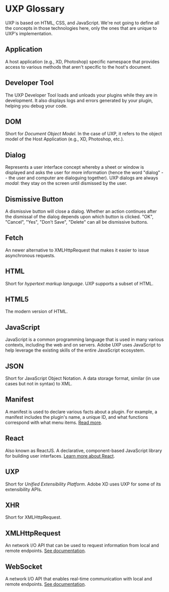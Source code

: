 # UXP  Glossary

UXP is based on HTML, CSS, and JavaScript. We're not going to define all the concepts in those technologies here, only the ones that are unique to UXP's implementation.         

## Application
A host application (e.g., XD, Photoshop) specific namespace that provides access to various methods that aren't specific to the host's document.

## Developer Tool
The UXP Developer Tool loads and unloads your plugins while they are in development. It also displays logs and errors generated by your plugin, helping you debug your code.

## DOM
Short for _Document Object Model_. In the case of UXP, it refers to the object model of the Host Application (e.g., XD, Photoshop, etc.).

## Dialog
Represents a user interface concept whereby a sheet or window is displayed and asks the user for more information (hence the word "dialog" -- the user and computer are dialoguing together). UXP dialogs are always _modal_: they stay on the screen until dismissed by the user.

## Dismissive Button
A dismissive button will close a dialog. Whether an action continues after the dismissal of the dialog depends upon which button is clicked. "OK", "Cancel", "Yes", "Don't Save", "Delete" can all be dismissive buttons.

## Fetch
An newer alternative to XMLHttpRequest that makes it easier to issue asynchronous requests.

## HTML
Short for _hypertext markup language_. UXP supports a subset of HTML.

## HTML5
The modern version of HTML.

## JavaScript
JavaScript is a common programming language that is used in many various contexts, including the web and on servers. Adobe UXP uses JavaScript to help leverage the existing skills of the entire JavaScript ecosystem.

## JSON
Short for JavaScript Object Notation. A data storage format, similar (in use cases but not in syntax) to XML.

## Manifest
A manifest is used to declare various facts about a plugin. For example, a manifest includes the plugin's name, a unique ID, and what functions correspond with what menu items. [Read more](./structure/manifest.md).

## React
Also known as ReactJS. A declarative, component-based JavaScript library for building user interfaces. [Learn more about React](https://reactjs.org/).

## UXP
Short for _Unified Extensibility Platform_. Adobe XD uses UXP for some of its extensibility APIs.

## XHR
Short for XMLHttpRequest.

## XMLHttpRequest
An network I/O API that can be used to request information from local and remote endpoints. [See documentation](./uxp/class/XMLHttpRequest.md).

## WebSocket
A network I/O API that enables real-time communication with local and remote endpoints. [See documentation](./uxp/class/WebSocket.md).